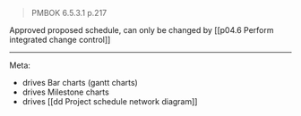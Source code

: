 > PMBOK 6.5.3.1 p.217

Approved proposed schedule, can only be changed by [[p04.6 Perform integrated change control]]

---
Meta:
* drives Bar charts (gantt charts)
* drives Milestone charts
* drives [[dd Project schedule network diagram]]


